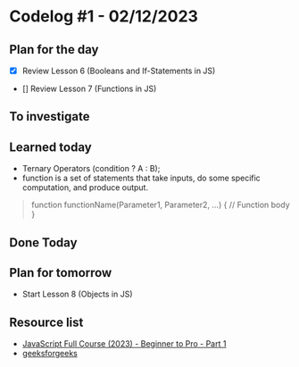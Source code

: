 # Codelog #1 - 02/12/2023


## Plan for the day
- [x] Review Lesson 6 (Booleans and If-Statements in JS)
- [] Review Lesson 7 (Functions in JS)


## To investigate


## Learned today
- Ternary Operators (condition ? A : B);
- function is a set of statements that take inputs, do some specific computation, and produce 
 output.
  
 >  function functionName(Parameter1, Parameter2, ...)
      {
    // Function body
    }
  


## Done Today


## Plan for tomorrow
- Start Lesson 8 (Objects in JS)


## Resource list
- [JavaScript Full Course (2023) - Beginner to Pro - Part 1](https://www.youtube.com/watch?v=SBmSRK3feww&list=PLghkhsW32AScslc5-k7f9A7cOFJI6gZbv&index=9)
- [geeksforgeeks](https://www.geeksforgeeks.org/javascript-ternary-operator/)
